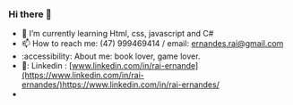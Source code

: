 ### Hi there 👋

<!--
**Rai-Git/Rai-Git** is a ✨ _special_ ✨ repository because its `README.md` (this file) appears on your GitHub profile.

Here are some ideas to get you started:
-->
- 🌱 I’m currently learning Html, css, javascript and C#
- 📫 How to reach me: (47) 999469414 / 
      email: ernandes.rai@gmail.com
- :accessibility: About me: book lover, game lover.
- 🔗: Linkedin : [www.linkedin.com/in/rai-ernande](https://www.linkedin.com/in/rai-ernandes/)https://www.linkedin.com/in/rai-ernandes/
- 
